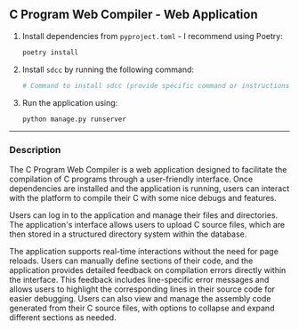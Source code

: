
## C Program Web Compiler - Web Application

1. Install dependencies from `pyproject.toml` - I recommend using Poetry:
   ```sh
   poetry install
   ```

2. Install `sdcc` by running the following command:
   ```sh
   # Command to install sdcc (provide specific command or instructions here)
   ```

3. Run the application using:
   ```sh
   python manage.py runserver
   ```

---

### Description

The C Program Web Compiler is a web application designed to facilitate the compilation of C programs through a user-friendly interface. Once dependencies are installed and the application is running, users can interact with the platform to compile their C with some nice debugs and features.

Users can log in to the application and manage their files and directories. The application's interface allows users to upload C source files, which are then stored in a structured directory system within the database.

The application supports real-time interactions without the need for page reloads. Users can manually define sections of their code, and the application provides detailed feedback on compilation errors directly within the interface. This feedback includes line-specific error messages and allows users to highlight the corresponding lines in their source code for easier debugging.
Users can also view and manage the assembly code generated from their C source files, with options to collapse and expand different sections as needed.